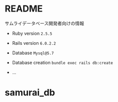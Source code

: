 # README

サムライデータベース開発者向けの情報

* Ruby version
`2.5.5`

* Rails version
`6.0.2.2`

* Database
`Mysql@5.7`

* Database creation
`bundle exec rails db:create`

* ...
# samurai_db
